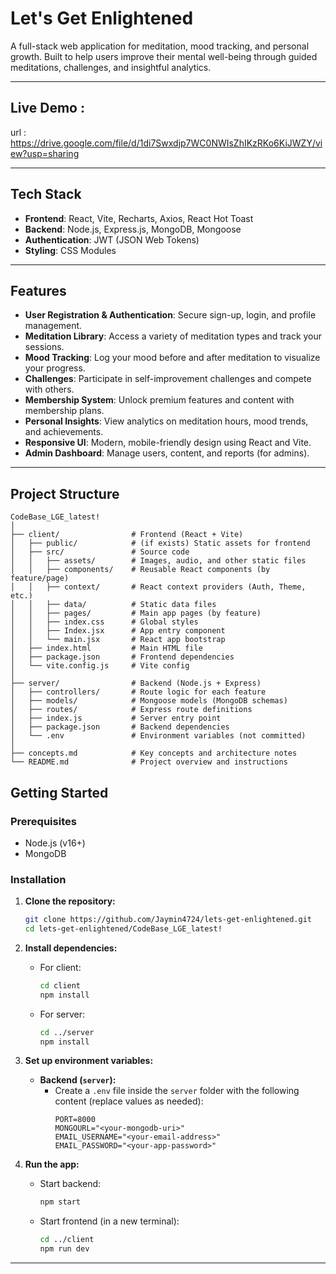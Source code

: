 
# Let's Get Enlightened

A full-stack web application for meditation, mood tracking, and personal growth. Built to help users improve their mental well-being through guided meditations, challenges, and insightful analytics.

---

## Live Demo :

url : https://drive.google.com/file/d/1di7Swxdjp7WC0NWIsZhIKzRKo6KiJWZY/view?usp=sharing

---

## Tech Stack

- **Frontend**: React, Vite, Recharts, Axios, React Hot Toast
- **Backend**: Node.js, Express.js, MongoDB, Mongoose
- **Authentication**: JWT (JSON Web Tokens)
- **Styling**: CSS Modules

---

## Features

- **User Registration & Authentication**: Secure sign-up, login, and profile management.
- **Meditation Library**: Access a variety of meditation types and track your sessions.
- **Mood Tracking**: Log your mood before and after meditation to visualize your progress.
- **Challenges**: Participate in self-improvement challenges and compete with others.
- **Membership System**: Unlock premium features and content with membership plans.
- **Personal Insights**: View analytics on meditation hours, mood trends, and achievements.
- **Responsive UI**: Modern, mobile-friendly design using React and Vite.
- **Admin Dashboard**: Manage users, content, and reports (for admins).

---

## Project Structure
```
CodeBase_LGE_latest!
│
├── client/                # Frontend (React + Vite)
│   ├── public/            # (if exists) Static assets for frontend
│   ├── src/               # Source code
│   │   ├── assets/        # Images, audio, and other static files
│   │   ├── components/    # Reusable React components (by feature/page)
│   │   ├── context/       # React context providers (Auth, Theme, etc.)
│   │   ├── data/          # Static data files
│   │   ├── pages/         # Main app pages (by feature)
│   │   ├── index.css      # Global styles
│   │   ├── Index.jsx      # App entry component
│   │   └── main.jsx       # React app bootstrap
│   ├── index.html         # Main HTML file
│   ├── package.json       # Frontend dependencies
│   └── vite.config.js     # Vite config
│
├── server/                # Backend (Node.js + Express)
│   ├── controllers/       # Route logic for each feature
│   ├── models/            # Mongoose models (MongoDB schemas)
│   ├── routes/            # Express route definitions
│   ├── index.js           # Server entry point
│   ├── package.json       # Backend dependencies
│   └── .env               # Environment variables (not committed)
│
├── concepts.md            # Key concepts and architecture notes
└── README.md              # Project overview and instructions
```

## Getting Started

### Prerequisites
- Node.js (v16+)
- MongoDB

### Installation
1. **Clone the repository:**
	 ```bash
	 git clone https://github.com/Jaymin4724/lets-get-enlightened.git
	 cd lets-get-enlightened/CodeBase_LGE_latest!
	 ```
2. **Install dependencies:**
	 - For client:
		 ```bash
		 cd client
		 npm install
		 ```
	 - For server:
		 ```bash
		 cd ../server
		 npm install
		 ```
3. **Set up environment variables:**
	 - **Backend (`server`):**
		 - Create a `.env` file inside the `server` folder with the following content (replace values as needed):
			 ```env
			 PORT=8000
			 MONGOURL="<your-mongodb-uri>"
			 EMAIL_USERNAME="<your-email-address>"
			 EMAIL_PASSWORD="<your-app-password>"
			 ```

4. **Run the app:**
	 - Start backend:
		 ```bash
		 npm start
		 ```
	 - Start frontend (in a new terminal):
		 ```bash
		 cd ../client
		 npm run dev
		 ```

---
